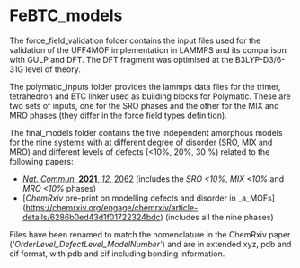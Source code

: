 # FeBTC_models

The force_field_validation folder contains the input files used for the validation of the UFF4MOF implementation in LAMMPS and its comparison with GULP and DFT. The DFT fragment was optimised at the B3LYP-D3/6-31G level of theory.

The polymatic_inputs folder provides the lammps data files for the trimer, tetrahedron and BTC linker used as building blocks for Polymatic. These are two sets of inputs, one for the SRO phases and the other for the MIX and MRO phases (they differ in the force field types definition).

The final_models folder contains the five independent amorphous models for the nine systems with at different degree of disorder (SRO, MIX and MRO) and different levels of defects (<10%, 20%, 30 %) related to the following papers:
- [_Nat._ _Commun._ **2021**, _12_, 2062](https://www.nature.com/articles/s41467-021-22218-9) (includes the _SRO <10%_, _MIX <10%_ and _MRO <10%_ phases)
- [_ChemRxiv_ pre-print on modelling defects and disorder in _a_MOFs] (https://chemrxiv.org/engage/chemrxiv/article-details/6286b0ed43d1f01722324bdc) (includes all the nine phases)

Files have been renamed to match the nomenclature in the ChemRxiv paper (_'OrderLevel_DefectLevel_ModelNumber'_) and are in extended xyz, pdb and cif format, with pdb and cif including bonding information.  